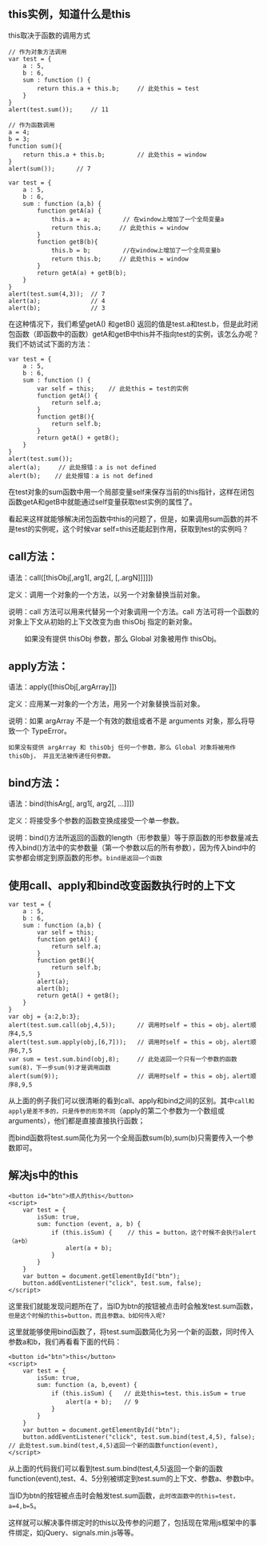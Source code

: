 ## this实例，知道什么是this
this取决于函数的调用方式
```
// 作为对象方法调用
var test = {
    a : 5,
    b : 6,
    sum : function () {
        return this.a + this.b;     // 此处this = test
    }
}
alert(test.sum());     // 11
```

```
// 作为函数调用
a = 4;
b = 3;
function sum(){
    return this.a + this.b;         // 此处this = window
}
alert(sum());      // 7
```

```
var test = {
    a : 5,
    b : 6,
    sum : function (a,b) {
        function getA(a) {
            this.a = a;         // 在window上增加了一个全局变量a
            return this.a;     // 此处this = window
        }
        function getB(b){
            this.b = b;         //在window上增加了一个全局变量b
            return this.b;     // 此处this = window
        }
        return getA(a) + getB(b);
    }
}
alert(test.sum(4,3));  // 7
alert(a);              // 4     
alert(b);              // 3
```
在这种情况下，我们希望getA() 和getB() 返回的值是test.a和test.b，但是此时闭包函数（即函数中的函数）getA和getB中this并不指向test的实例，该怎么办呢？我们不妨试试下面的方法：
```
var test = {
    a : 5,
    b : 6,
    sum : function () {
        var self = this;    // 此处this = test的实例
        function getA() {
            return self.a;
        }
        function getB(){
            return self.b;
        }
        return getA() + getB();
    }
}
alert(test.sum());
alert(a);     // 此处报错：a is not defined
alert(b);    // 此处报错：a is not defined
```
在test对象的sum函数中用一个局部变量self来保存当前的this指针，这样在闭包函数getA和getB中就能通过self变量获取test实例的属性了。

看起来这样就能够解决闭包函数中this的问题了，但是，如果调用sum函数的并不是test的实例呢，这个时候var self=this还能起到作用，获取到test的实例吗？

## call方法：

语法：call([thisObj[,arg1[, arg2[,   [,.argN]]]]])

定义：调用一个对象的一个方法，以另一个对象替换当前对象。

说明：call 方法可以用来代替另一个对象调用一个方法。call 方法可将一个函数的对象上下文从初始的上下文改变为由 thisObj 指定的新对象。

　　 如果没有提供 thisObj 参数，那么 Global 对象被用作 thisObj。

## apply方法：

语法：apply([thisObj[,argArray]])

定义：应用某一对象的一个方法，用另一个对象替换当前对象。

说明：如果 argArray 不是一个有效的数组或者不是 arguments 对象，那么将导致一个 TypeError。

    如果没有提供 argArray 和 thisObj 任何一个参数，那么 Global 对象将被用作 thisObj， 并且无法被传递任何参数。 

## bind方法：

语法：bind(thisArg[, arg1[, arg2[, ...]]])

定义：将接受多个参数的函数变换成接受一个单一参数。

说明：bind()方法所返回的函数的length（形参数量）等于原函数的形参数量减去传入bind()方法中的实参数量（第一个参数以后的所有参数），因为传入bind中的实参都会绑定到原函数的形参。`bind是返回一个函数`

## 使用call、apply和bind改变函数执行时的上下文
```
var test = {
    a : 5,
    b : 6,
    sum : function (a,b) {
        var self = this;
        function getA() {
            return self.a;
        }
        function getB(){
            return self.b;
        }
        alert(a);
        alert(b);
        return getA() + getB();
    }
}
var obj = {a:2,b:3};
alert(test.sum.call(obj,4,5));      // 调用时self = this = obj，alert顺序4,5,5
alert(test.sum.apply(obj,[6,7]));   // 调用时self = this = obj，alert顺序6,7,5
var sum = test.sum.bind(obj,8);     // 此处返回一个只有一个参数的函数sum(8)，下一步sum(9)才是调用函数
alert(sum(9));                      // 调用时self = this = obj，alert顺序8,9,5
```

从上面的例子我们可以很清晰的看到call、apply和bind之间的区别。其中`call和apply是差不多的，只是传参的形势不同`（apply的第二个参数为一个数组或arguments），他们都是直接直接执行函数；

而bind函数将test.sum简化为另一个全局函数sum(b),sum(b)只需要传入一个参数即可。


## 解决js中的this
```
<button id="btn">烦人的this</button>
<script>
    var test = {
        isSum: true,
        sum: function (event, a, b) {
            if (this.isSum) { 　　// this = button，这个时候不会执行alert（a+b）
                alert(a + b);
            }
        }
    }
    var button = document.getElementById("btn");
    button.addEventListener("click", test.sum, false);
</script>
```
这里我们就能发现问题所在了，当ID为btn的按钮被点击时会触发test.sum函数，`但是这个时候的this=button，而且参数a、b如何传入呢?`

这里就能够使用bind函数了，将test.sum函数简化为另一个新的函数，同时传入参数a和b，我们再看看下面的代码：
```
<button id="btn">this</button>
<script>
    var test = {
        isSum: true,
        sum: function (a, b,event) {
            if (this.isSum) {　　// 此处this=test，this.isSum = true
                alert(a + b);　　// 9
            }
        }
    }
    var button = document.getElementById("btn");
    button.addEventListener("click", test.sum.bind(test,4,5), false);  // 此处test.sum.bind(test,4,5)返回一个新的函数function(event),
</script>
```
从上面的代码我们可以看到test.sum.bind(test,4,5)返回一个新的函数function(event),test、4、5分别被绑定到test.sum的上下文、参数a、参数b中。

当ID为btn的按钮被点击时会触发test.sum函数，`此时改函数中的this=test，a=4,b=5`。

这样就可以解决事件绑定时的this以及传参的问题了，包括现在常用js框架中的事件绑定，如jQuery、signals.min.js等等。
